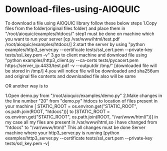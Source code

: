 # Download-files-using-AIOQUIC
To download a file using AIOQUIC library follow these below steps
1.Copy files from the folder(original files folder) and place  them in "/root/aioquic/examples/htdocs/" 
step1 must be done on machine which you want to run your server
[cp /var/www/html/test.pdf /root/aioquic/examples/htdocs/]
2.start the server by using "python examples/http3_server.py --certificate tests/ssl_cert.pem --private-key tests/ssl_key.pem -v"
3.go to client machine and download file using "python examples/http3_client.py --ca-certs tests/pycacert.pem https://server_ip:4433/test.pdf -v --outputdir /tmp/"
[downloaded file will be stored in /tmp/]
4.you will notice file will be downloaded and sha256um and original file contents and downloaded file also will be same

OR 
another way is to

1.Open demo.py from "/root/aioquic/examples/demo.py"
2.Make changes in the line number "20" from "demo.py"
htdocs to location of files present in your machine
[ STATIC_ROOT = os.environ.get("STATIC_ROOT", os.path.join(ROOT, "htdocs"))] to [STATIC_ROOT = os.environ.get("STATIC_ROOT", os.path.join(ROOT, "/var/www/html/"))]
in my case all my files are present in /var/www/html,so i have changed from "htdocs" to "/var/www/html/"
This all changes must be done Server machine where your http3_server.py is running
[python examples/http3_server.py --certificate tests/ssl_cert.pem --private-key tests/ssl_key.pem -v]
